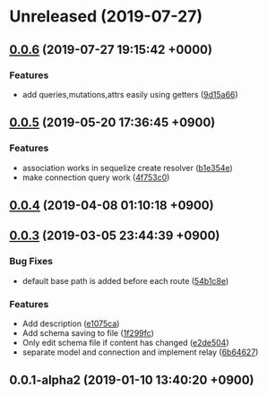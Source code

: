 # Unreleased (2019-07-27)



## [0.0.6](https://github.com/sifrr/sifrr/compare/v0.0.5...v0.0.6) (2019-07-27 19:15:42 +0000)


### Features

* add queries,mutations,attrs easily using getters ([9d15a66](https://github.com/sifrr/sifrr/commit/9d15a66))



## [0.0.5](https://github.com/sifrr/sifrr/compare/v0.0.4...v0.0.5) (2019-05-20 17:36:45 +0900)


### Features

* association works in sequelize create resolver ([b1e354e](https://github.com/sifrr/sifrr/commit/b1e354e))
* make connection query work ([4f753c0](https://github.com/sifrr/sifrr/commit/4f753c0))



## [0.0.4](https://github.com/sifrr/sifrr/compare/v0.0.3...v0.0.4) (2019-04-08 01:10:18 +0900)



## [0.0.3](https://github.com/sifrr/sifrr/compare/v0.0.1-alpha2...v0.0.3) (2019-03-05 23:44:39 +0900)


### Bug Fixes

* default base path is added before each route ([54b1c8e](https://github.com/sifrr/sifrr/commit/54b1c8e))


### Features

* Add description ([e1075ca](https://github.com/sifrr/sifrr/commit/e1075ca))
* Add schema saving to file ([1f299fc](https://github.com/sifrr/sifrr/commit/1f299fc))
* Only edit schema file if content has changed ([e2de504](https://github.com/sifrr/sifrr/commit/e2de504))
* separate model and connection and implement relay ([6b64627](https://github.com/sifrr/sifrr/commit/6b64627))



## 0.0.1-alpha2 (2019-01-10 13:40:20 +0900)



